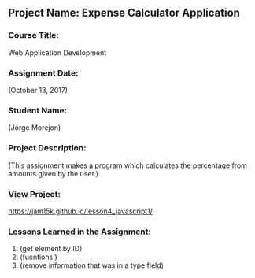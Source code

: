 ## Project Name:  Expense Calculator Application

### Course Title:
Web Application Development

### Assignment Date:  
(October 13, 2017)

### Student Name:  
(Jorge Morejon)

### Project Description:
(This assignment makes a program which calculates the percentage from amounts given by the user.)

### View Project:
https://jam15k.github.io/lesson4_javascript1/

### Lessons Learned in the Assignment:
1. (get element by ID)
2. (fucntions )
3. (remove information that was in a type field)

